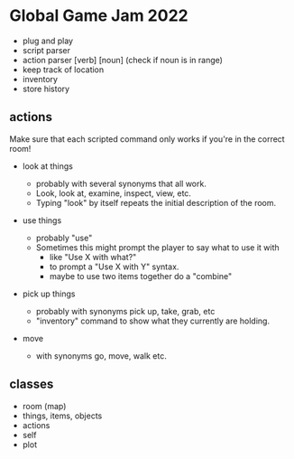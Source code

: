 # Global Game Jam 2022
* plug and play
* script parser
* action parser [verb] [noun] (check if noun is in range)
* keep track of location
* inventory
* store history

## actions
Make sure that each scripted command only works if you're in the correct room!
* look at things
  * probably with several synonyms that all work.
  * Look, look at, examine, inspect, view, etc.
  * Typing "look" by itself repeats the initial description of the room.

* use things
  * probably "use"
  * Sometimes this might prompt the player to say what to use it with
    * like "Use X with what?"
    * to prompt a "Use X with Y" syntax.
    * maybe to use two items together do a "combine"

* pick up things
  * probably with synonyms pick up, take, grab, etc
  * "inventory" command to show what they currently are holding.

* move
  * with synonyms go, move, walk etc.

## classes
* room (map)
* things, items, objects 
* actions
* self
* plot